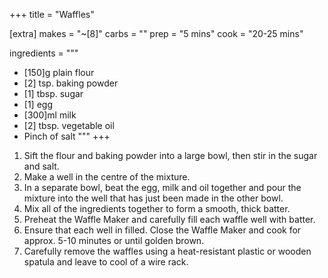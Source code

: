 +++
title = "Waffles"

[extra]
makes = "~[8]"
carbs = ""
prep = "5 mins"
cook = "20-25 mins"

ingredients = """
- [150]g plain flour
- [2] tsp. baking powder
- [1] tbsp. sugar
- [1] egg
- [300]ml milk
- [2] tbsp. vegetable oil
- Pinch of salt
"""
+++

1. Sift the flour and baking powder into a large bowl, then stir in the sugar and salt.
1. Make a well in the centre of the mixture.
1. In a separate bowl, beat the egg, milk and oil together and pour the mixture into the well that has just been made in the other bowl.
1. Mix all of the ingredients together to form a smooth, thick batter.
1. Preheat the Waffle Maker and carefully fill each waffle well with batter.
1. Ensure that each well in filled. Close the Waffle Maker and cook for approx. 5-10 minutes or until golden brown.
1. Carefully remove the waffles using a heat-resistant plastic or wooden spatula and leave to cool of a wire rack.